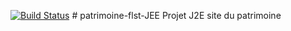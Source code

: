 [![Build Status](https://travis-ci.org/Droopy06/patrimoine-flst-JEE.svg?branch=master)](https://travis-ci.org/Droopy06/patrimoine-flst-JEE) # patrimoine-flst-JEE
Projet J2E site du patrimoine
